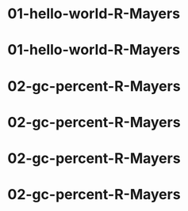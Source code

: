 # 01-hello-world-R-Mayers
# 01-hello-world-R-Mayers
# 02-gc-percent-R-Mayers
# 02-gc-percent-R-Mayers
# 02-gc-percent-R-Mayers
# 02-gc-percent-R-Mayers
